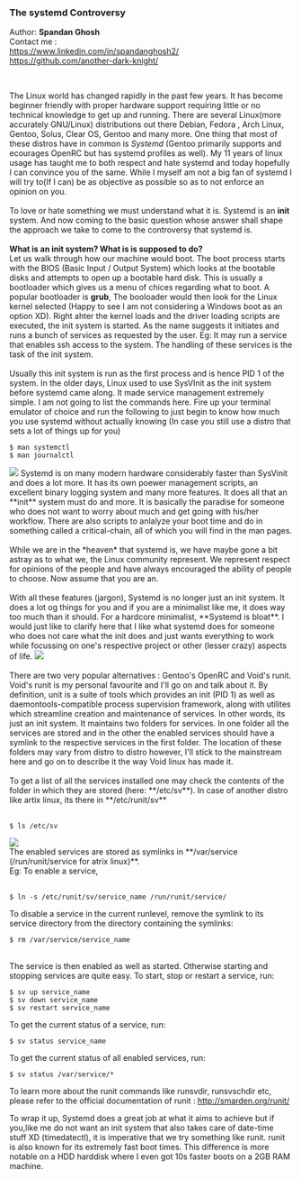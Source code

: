### The systemd Controversy

Author: **Spandan Ghosh** </br>
Contact me : <br/>
https://www.linkedin.com/in/spandanghosh2/<br/>
https://github.com/another-dark-knight/

<br/>

The Linux world has changed rapidly in the past few years. It has become beginner friendly with proper hardware support requiring little or no technical knowledge to get up and running. There are several Linux(more accurately GNU/Linux) distributions out there Debian, Fedora , Arch Linux, Gentoo, Solus, Clear OS, Gentoo and many more. One thing that most of these distros have in common is *Systemd* (Gentoo primarily supports and ecourages OpenRC but has systemd profiles as well). My 11 years of linux usage has taught me to both respect and hate systemd and today hopefully I can convince you of the same. While I myself am not a big fan of systemd I will try to(If I can) be as objective as possible so as to not enforce an opinion on you. <br/>
<br/>
To love or hate something we must understand what it is. Systemd is an **init** system. And now coming to the basic question whose answer shall shape the approach we take to come to the controversy that systemd is. 
<br/><br/>
**What is an init system? What is is supposed to do?**<br/>
Let us walk through how our machine would boot. The boot process starts with the BIOS (Basic Input / Output System) which looks at the bootable disks and attempts to open up a bootable hard disk. This is usually a bootloader which gives us a menu of chices regarding what to boot. A popular bootloader is **grub**, The booloader would then look for the Linux kernel selected (Happy to see I am not considering a Windows boot as an option XD). Right ahter the kernel loads and the driver loading scripts are executed, the init system is started. As the name suggests it initiates and runs a bunch of services as requested by the user. Eg: It may run a service that enables ssh access to the system. The handling of these services is the task of the init system.
<br/><br/>
Usually this init system is run as the first process and is hence PID 1 of the system. In the older days, Linux used to use SysVInit as the init system before systemd came along. It made service management extremely simple. I am not going to list the commands here. Fire up your terminal emulator of choice and run the following to just begin to know how much you use systemd without actually knowing (In case you still use a distro that sets a lot of things up for you)<br/>
```
$ man systemctl
$ man journalctl
```
<img src='https://github.com/another-dark-knight/darkstar1997.github.io/blob/master/spandan/linux/systemd/Systemd-components.png'>
Systemd is on many modern hardware considerably faster than SysVinit and does a lot more. It has its own poewer management scripts, an excellent binary logging system and many more features. It does all that an **init** system must do and more. It is basically the paradise for someone who does not want to worry about much and get going with his/her workflow. There are also scripts to anlalyze your boot time and do in something called a critical-chain, all of which you will find in the man pages.
<br/>
<br/>
While we are in the *heaven* that systemd is, we have maybe gone a bit astray as to what we, the Linux community represent. We represent respect for opinions of the people and have always encouraged the ability of people to choose. Now assume that you are an.
<br/>
<br/>
With all these features (jargon), Systemd is no longer just an init system. It does a lot og things for you and if you are a minimalist like me, it does way too much than it should. For a hardcore minimalist, **Systemd is bloat**. I would just like to clarify here that I like what systemd does for someone who does not care what the init does and just wants everything to work while focussing on one's respective project or other (lesser crazy) aspects of life.
<img src='https://github.com/another-dark-knight/darkstar1997.github.io/blob/master/spandan/linux/systemd/logs.png'>
<br/>
<br/>
There are two very popular alternatives : Gentoo's OpenRC and Void's runit. Void's runit is my personal favourite and I'll go on and talk about it. By definition, unit is a suite of tools which provides an init (PID 1) as well as daemontools-compatible process supervision framework, along with utilites which streamline creation and maintenance of services. In other words, its just an init system. It maintains two folders for services. In one folder all the services are stored and in the other the enabled services should have a symlink to the respective services in the first folder. The location of these folders may vary from distro to distro however, I'll stick to the mainstream here and go on to describe it the way Void linux has made it.
<br/>
<br/>
To get a list of all the services installed one may check the contents of the folder in which they are stored (here: **/etc/sv**).
In case of another distro like artix linux, its there in **/etc/runit/sv**</br><br/>

```
$ ls /etc/sv
```

<img src='https://github.com/another-dark-knight/darkstar1997.github.io/blob/master/spandan/linux/systemd/Screenshot_2019-08-13_22-57-29.png'>
<br/>
The enabled services are stored as symlinks in **/var/service (/run/runit/service for atrix linux)**.<br/>
Eg: To enable a service,</br><br/>

```
$ ln -s /etc/runit/sv/service_name /run/runit/service/
```

To disable a service in the current runlevel, remove the symlink to its service directory from the directory containing the symlinks:

```
$ rm /var/service/service_name
```

<br/>
The service is then enabled as well as started. Otherwise starting and stopping services are quite easy.
To start, stop or restart a service, run:<br/>

```
$ sv up service_name
$ sv down service_name
$ sv restart service_name
```

To get the current status of a service, run:<br/>

```
$ sv status service_name
```

To get the current status of all enabled services, run:<br/>

```
$ sv status /var/service/*
```

To learn more about the runit commands like runsvdir, runsvschdir etc, please refer to the official documentation of runit : http://smarden.org/runit/

To wrap it up, Systemd does a great job at what it aims to achieve but if you,like me do not want an init system that also takes care of date-time stuff XD (timedatectl), it is imperative that we try something like runit. runit is also known for its extremely fast boot times. This difference is more notable on a HDD harddisk where I even got 10s faster boots on a 2GB RAM machine.
